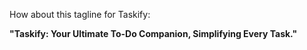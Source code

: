 How about this tagline for Taskify:

**"Taskify: Your Ultimate To-Do Companion, Simplifying Every Task."**
